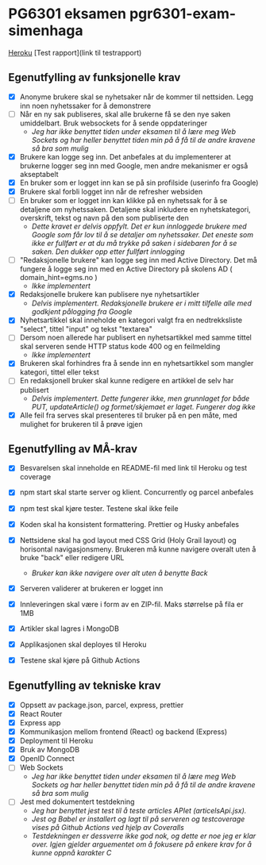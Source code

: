 # PG6301 eksamen pgr6301-exam-simenhaga

[Heroku](https://pg6301-exam-simenhaga.herokuapp.com/)
[Test rapport](link til testrapport)


## Egenutfylling av funksjonelle krav

* [x] Anonyme brukere skal se nyhetsaker når de kommer til nettsiden. Legg inn noen nyhetssaker for å demonstrere
* [ ] Når en ny sak publiseres, skal alle brukerne få se den nye saken umiddelbart. Bruk websockets for å sende oppdateringer
  * *Jeg har ikke benyttet tiden under eksamen til å lære meg Web Sockets og har heller benyttet tiden min på å få til de andre kravene så bra som mulig*
* [x] Brukere kan logge seg inn. Det anbefales at du implementerer at brukerne logger seg inn med Google, men andre mekanismer er også akseptabelt
* [x] En bruker som er logget inn kan se på sin profilside (userinfo fra Google)
* [x] Brukere skal forbli logget inn når de refresher websiden
* [ ] En bruker som er logget inn kan klikke på en nyhetssak for å se detaljene om nyhetssaken. Detaljene skal inkludere en nyhetskategori, overskrift, tekst og navn på den som publiserte den
  * *Dette kravet er delvis oppfylt. Det er kun innloggede brukere med Google som får lov til å se detaljer om nyhetssaker. Det eneste som ikke er fullført er at du må trykke på saken i sidebaren for å se saken. Den dukker opp etter fullført innlogging*
* [ ] "Redaksjonelle brukere" kan logge seg inn med Active Directory. Det må fungere å logge seg inn med en Active Directory på skolens AD ( domain_hint=egms.no )
  * *Ikke implementert*
* [x] Redaksjonelle brukere kan publisere nye nyhetsartikler
  * *Delvis implementert. Redaksjonelle brukere er i mitt tilfelle alle med godkjent pålogging fra Google*
* [x] Nyhetsartikkel skal inneholde en kategori valgt fra en nedtrekksliste "select", tittel "input" og tekst "textarea"
* [ ] Dersom noen allerede har publisert en nyhetsartikkel med samme tittel skal serveren sende HTTP status kode 400 og en feilmelding
  * *Ikke implementert*
* [x] Brukeren skal forhindres fra å sende inn en nyhetsartikkel som mangler kategori, tittel eller tekst
* [ ] En redaksjonell bruker skal kunne redigere en artikkel de selv har publisert
  * *Delvis implementert. Dette fungerer ikke, men grunnlaget for både PUT, updateArticle() og formet/skjemaet er laget. Fungerer dog ikke*
* [x] Alle feil fra serves skal presenteres til bruker på en pen måte, med mulighet for brukeren til å prøve igjen

## Egenutfylling av MÅ-krav

* [x] Besvarelsen skal inneholde en README-fil med link til Heroku og test coverage
* [x] npm start skal starte server og klient. Concurrently og parcel anbefales
* [x] npm test skal kjøre tester. Testene skal ikke feile
* [x] Koden skal ha konsistent formattering. Prettier og Husky anbefales
* [x] Nettsidene skal ha god layout med CSS Grid (Holy Grail layout) og horisontal navigasjonsmeny. Brukeren må kunne navigere overalt uten å bruke "back" eller redigere URL
  * *Bruker kan ikke navigere over alt uten å benytte Back*
* [x] Serveren validerer at brukeren er logget inn
* [x] Innleveringen skal være i form av en ZIP-fil. Maks størrelse på fila er 1MB
* [x] Artikler skal lagres i MongoDB
* [x] Applikasjonen skal deployes til Heroku
* [x] Testene skal kjøre på Github Actions



## Egenutfylling av tekniske krav

* [x] Oppsett av package.json, parcel, express, prettier
* [x] React Router
* [x] Express app
* [x] Kommunikasjon mellom frontend (React) og backend (Express)
* [x] Deployment til Heroku
* [x] Bruk av MongoDB
* [x] OpenID Connect
* [ ] Web Sockets
  * *Jeg har ikke benyttet tiden under eksamen til å lære meg Web Sockets og har heller benyttet tiden min på å få til de andre kravene så bra som mulig*
* [ ] Jest med dokumentert testdekning
  * *Jeg har benyttet jest test til å teste articles APIet (articelsApi.jsx).*
  * *Jest og Babel er installert og lagt til på serveren og testcoverage vises på Github Actions ved hjelp av Coveralls*
  * *Testdekningen er dessverre ikke god nok, og dette er noe jeg er klar over. Igjen gjelder arguementet om å fokusere på enkere krav for å kunne oppnå karakter C*
 

